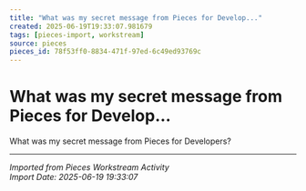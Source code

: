 ```yaml
---
title: "What was my secret message from Pieces for Develop..."
created: 2025-06-19T19:33:07.981679
tags: [pieces-import, workstream]
source: pieces
pieces_id: 78f53ff0-8834-471f-97ed-6c49ed93769c
---
```


# What was my secret message from Pieces for Develop...

What was my secret message from Pieces for Developers?

---
*Imported from Pieces Workstream Activity*  
*Import Date: 2025-06-19 19:33:07*
